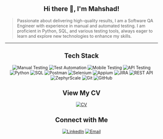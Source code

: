 
<div align="center">

## Hi there 👋, I'm Mahshad!

</div>

> Passionate about delivering high-quality results, I am a Software QA Engineer with experience in manual and automated testing. I am proficient in Python, SQL, and various testing tools, always eager to learn and explore new technologies to enhance my skills.



---

<div align="center">

## Tech Stack

![Manual Testing](https://img.shields.io/badge/Manual_Testing-555555?style=flat-square&logoColor=white)
![Test Automation](https://img.shields.io/badge/Test_Automation-222222?style=flat-square&logoColor=white)
![Mobile Testing](https://img.shields.io/badge/Mobile_Testing-555555?style=flat-square&logoColor=white)
![API Testing](https://img.shields.io/badge/API_Testing-222222?style=flat-square&logoColor=white)
![Python](https://img.shields.io/badge/Python-555555?style=flat-square&logo=python&logoColor=white)
![SQL](https://img.shields.io/badge/SQL-222222?style=flat-square&logo=sql&logoColor=white)
![Postman](https://img.shields.io/badge/Postman-555555?style=flat-square&logo=postman&logoColor=white)
![Selenium](https://img.shields.io/badge/Selenium-222222?style=flat-square&logo=selenium&logoColor=white)
![Appium](https://img.shields.io/badge/Appium-555555?style=flat-square&logo=appium&logoColor=white)
![JIRA](https://img.shields.io/badge/JIRA-222222?style=flat-square&logo=jira&logoColor=white)
![REST API](https://img.shields.io/badge/REST_API-555555?style=flat-square&logoColor=white)
![ZephyrScale](https://img.shields.io/badge/ZephyrScale-222222?style=flat-square&logoColor=white)
![Git](https://img.shields.io/badge/Git-555555?style=flat-square&logo=git&logoColor=white)
![GitHub](https://img.shields.io/badge/GitHub-222222?style=flat-square&logo=github&logoColor=white)
  
  

</div>

<div align="center">

## View My CV

<a href="https://github.com/mdezhsetan/cv">
  <img src="https://img.shields.io/static/v1?logo=bookstack&message=CV&label=&color=222222&logoColor=white&style=flat-square" alt="CV">
</a>

</div>




<div align="center">

  
  
## Connect with Me

<a href="https://www.linkedin.com/in/mahshad-dezhsetan"><img src="https://img.shields.io/badge/LinkedIn-222222?style=flat-square&logo=linkedin&logoColor=white" alt="LinkedIn" /></a>
<a href="mailto:mahshad.dezhsetan@gmail.com"><img src="https://img.shields.io/badge/Email-222222?style=flat-square&logo=gmail&logoColor=white" alt="Email" /></a>


